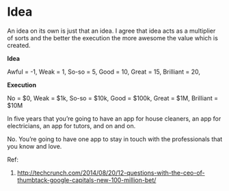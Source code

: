 Idea 
====

An idea on its own is just that an idea. I agree that idea acts as a multiplier of sorts and the better the execution the more awesome the value which is created.

**Idea**

Awful = -1,
Weak = 1,
So-so = 5,
Good = 10,
Great = 15,
Brilliant = 20,

**Execution**

No = $0,
Weak = $1k,
So-so = $10k,
Good = $100k,
Great = $1M,
Brilliant = $10M




In five years that you’re going to have an app for house cleaners, an app for electricians, an app for tutors, and on and on. 

No. You’re going to have one app to stay in touch with the professionals that you know and love.







Ref:

1) http://techcrunch.com/2014/08/20/12-questions-with-the-ceo-of-thumbtack-google-capitals-new-100-million-bet/
